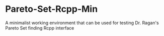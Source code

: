 # Pareto-Set-Rcpp-Min

A minimalist working environment that can be used for testing Dr. Ragan's Pareto Set finding Rcpp interface 
